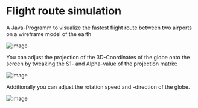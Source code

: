 # Flight route simulation
 
A Java-Programm to visualize the fastest flight route between two airports on a wireframe model of the earth

![image](https://user-images.githubusercontent.com/72872011/149788931-f511d926-5986-490a-9bd7-78ce05669947.png)


You can adjust the projection of the 3D-Coordinates of the globe onto the screen by tweaking the S1- and Alpha-value of the projection matrix:

![image](https://user-images.githubusercontent.com/72872011/149789439-88820e51-d8ea-4179-9552-ae9e9cd9e7f1.png)


Additionally you can adjust the rotation speed and -direction of the globe.

![image](https://user-images.githubusercontent.com/72872011/149789007-c24e6421-7291-478f-aa35-9ae867c89968.png)

